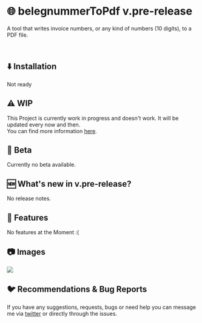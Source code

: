 # 🌐 belegnummerToPdf v.pre-release
A tool that writes invoice numbers, or any kind of numbers (10 digits), to a PDF file.



<br>

## ⬇️ Installation
Not ready

## ⚠️ WIP
This Project is currently work in progress and doesn't work. It will be updated every now and then. <br>
You can find more information [here](https://github.com/users/Matewoo/projects/7).

## 🐞 Beta
Currently no beta available.
## 🆕 What's new in v.pre-release?
No release notes.

## 🌟 Features
No features at the Moment :(

## 📷 Images
<img src="https://i.imgur.com/6S5xVvN.png"/>

## 🐦 Recommendations & Bug Reports
If you have any suggestions, requests, bugs or need help you can message me via [twitter](https://twitter.com/Matewoo_) or directly through the issues.
